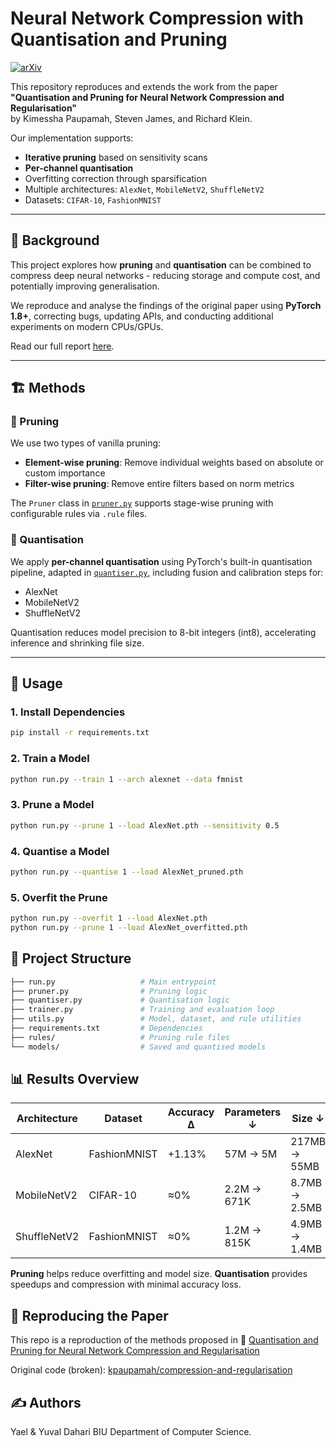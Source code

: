 # Neural Network Compression with Quantisation and Pruning

[![arXiv](https://img.shields.io/badge/arXiv-2001.04850-b31b1b.svg)](https://arxiv.org/abs/2001.04850)

This repository reproduces and extends the work from the paper  
**"Quantisation and Pruning for Neural Network Compression and Regularisation"**  
by Kimessha Paupamah, Steven James, and Richard Klein.

Our implementation supports:
- **Iterative pruning** based on sensitivity scans
- **Per-channel quantisation**
- Overfitting correction through sparsification
- Multiple architectures: `AlexNet`, `MobileNetV2`, `ShuffleNetV2`
- Datasets: `CIFAR-10`, `FashionMNIST`

---

## 🧠 Background

This project explores how **pruning** and **quantisation** can be combined to compress deep neural networks - reducing storage and compute cost, and potentially improving generalisation.

We reproduce and analyse the findings of the original paper using **PyTorch 1.8+**, correcting bugs, updating APIs, and conducting additional experiments on modern CPUs/GPUs.

Read our full report [here](./Quantisation_and_Pruning_for_Neural_Network_Compression_and_Regularisation.pdf).

---

## 🏗️ Methods

### 🔪 Pruning

We use two types of vanilla pruning:
- **Element-wise pruning**: Remove individual weights based on absolute or custom importance
- **Filter-wise pruning**: Remove entire filters based on norm metrics

The `Pruner` class in [`pruner.py`](./pruner.py) supports stage-wise pruning with configurable rules via `.rule` files.

### 🧮 Quantisation

We apply **per-channel quantisation** using PyTorch's built-in quantisation pipeline, adapted in [`quantiser.py`](./quantiser.py), including fusion and calibration steps for:
- AlexNet
- MobileNetV2
- ShuffleNetV2

Quantisation reduces model precision to 8-bit integers (int8), accelerating inference and shrinking file size.

---

## 🏃 Usage

### 1. Install Dependencies

```bash
pip install -r requirements.txt
```

### 2. Train a Model

```bash
python run.py --train 1 --arch alexnet --data fmnist
```

### 3. Prune a Model

```bash
python run.py --prune 1 --load AlexNet.pth --sensitivity 0.5
```

### 4. Quantise a Model
```bash
python run.py --quantise 1 --load AlexNet_pruned.pth
```

### 5. Overfit the Prune
```bash
python run.py --overfit 1 --load AlexNet.pth
python run.py --prune 1 --load AlexNet_overfitted.pth
```

## 📁 Project Structure
```bash
├── run.py                   # Main entrypoint
├── pruner.py                # Pruning logic
├── quantiser.py             # Quantisation logic
├── trainer.py               # Training and evaluation loop
├── utils.py                 # Model, dataset, and rule utilities
├── requirements.txt         # Dependencies
├── rules/                   # Pruning rule files
└── models/                  # Saved and quantised models
```

## 📊 Results Overview
| Architecture | Dataset      | Accuracy Δ | Parameters ↓ | Size ↓        | Inference ↓  |
| ------------ | ------------ | ---------- | ------------ | ------------- | ------------ |
| AlexNet      | FashionMNIST | +1.13%     | 57M → 5M     | 217MB → 55MB  | 11ms → 5ms   |
| MobileNetV2  | CIFAR-10     | ≈0%        | 2.2M → 671K  | 8.7MB → 2.5MB | 35ms → 4.5ms |
| ShuffleNetV2 | FashionMNIST | ≈0%        | 1.2M → 815K  | 4.9MB → 1.4MB | 13ms → 7.5ms |

**Pruning** helps reduce overfitting and model size.
**Quantisation** provides speedups and compression with minimal accuracy loss.

## 🧪 Reproducing the Paper
This repo is a reproduction of the methods proposed in
📄 [Quantisation and Pruning for Neural Network Compression and Regularisation](https://www.arxiv.org/pdf/2001.04850)

Original code (broken): [kpaupamah/compression-and-regularisation](https://github.com/kpaupamah/compression-and-regularisation)

## ✍️ Authors
Yael & Yuval Dahari
BIU Department of Computer Science.

